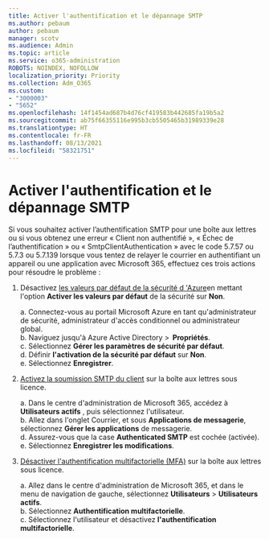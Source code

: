 ```yaml
---
title: Activer l'authentification et le dépannage SMTP
ms.author: pebaum
author: pebaum
manager: scotv
ms.audience: Admin
ms.topic: article
ms.service: o365-administration
ROBOTS: NOINDEX, NOFOLLOW
localization_priority: Priority
ms.collection: Adm_O365
ms.custom:
- "3000003"
- "5652"
ms.openlocfilehash: 14f1454ad687b4d76cf419583b442685fa19b5a2
ms.sourcegitcommit: ab75f66355116e995b3cb5505465b31989339e28
ms.translationtype: HT
ms.contentlocale: fr-FR
ms.lasthandoff: 08/13/2021
ms.locfileid: "58321751"
---
```

# <a name="enable-smtp-authentication-and-troubleshooting"></a>Activer l'authentification et le dépannage SMTP

Si vous souhaitez activer l’authentification SMTP pour une boîte aux lettres ou si vous obtenez une erreur « Client non authentifié », « Échec de l’authentification » ou « SmtpClientAuthentication » avec le code 5.7.57 ou 5.7.3 ou 5.7.139 lorsque vous tentez de relayer le courrier en authentifiant un appareil ou une application avec Microsoft 365, effectuez ces trois actions pour résoudre le problème :

1. Désactivez [les valeurs par défaut de la sécurité d 'Azure](https://docs.microsoft.com/azure/active-directory/fundamentals/concept-fundamentals-security-defaults)en mettant l'option **Activer les valeurs par défaut** de la sécurité sur **Non**.

    a. Connectez-vous au portail Microsoft Azure en tant qu'administrateur de sécurité, administrateur d'accès conditionnel ou administrateur global.<BR/>
    b. Naviguez jusqu'à Azure Active Directory >  **Propriétés**.<BR/>
    c. Sélectionnez **Gérer les paramètres de sécurité par défaut**.<BR/>
    d. Définir **l'activation de la sécurité par défaut** sur **Non**.<BR/>
    e. Sélectionnez **Enregistrer**.

2. [Activez la soumission SMTP du client](https://docs.microsoft.com/exchange/clients-and-mobile-in-exchange-online/authenticated-client-smtp-submission#enable-smtp-auth-for-specific-mailboxes) sur la boîte aux lettres sous licence.

    a. Dans le centre d'administration de Microsoft 365, accédez à **Utilisateurs actifs** , puis sélectionnez l'utilisateur.<BR/>
    b. Allez dans l'onglet Courrier, et sous **Applications de messagerie**, sélectionnez **Gérer les applications** de messagerie.<BR/>
    d. Assurez-vous que la case **Authenticated SMTP** est cochée (activée).<BR/>
    e. Sélectionnez **Enregistrer les modifications**.<BR/>

3. [Désactiver l'authentification multifactorielle (MFA)](https://docs.microsoft.com/microsoft-365/admin/security-and-compliance/set-up-multi-factor-authentication#turn-off-legacy-per-user-mfa) sur la boîte aux lettres sous licence.

    a. Allez dans le centre d'administration de Microsoft 365, et dans le menu de navigation de gauche, sélectionnez **Utilisateurs** > **Utilisateurs actifs**.<BR/>
    b. Sélectionnez **Authentification multifactorielle**.<BR/>
    c. Sélectionnez l'utilisateur et désactivez **l'authentification multifactorielle**.<BR/>
